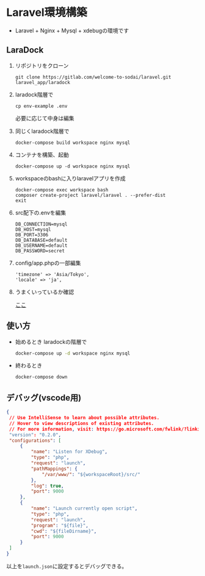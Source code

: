 # Laravel環境構築

- Laravel + Nginx + Mysql + xdebugの環境です

## LaraDock

1. リポジトリをクローン

   ```
   git clone https://gitlab.com/welcome-to-sodai/laravel.git laravel_app/laradock
   ```

2. laradock階層で

   ```
   cp env-example .env
   ```
   必要に応じて中身は編集

3. 同じくlaradock階層で

   ```
   docker-compose build workspace nginx mysql
   ```

4. コンテナを構築、起動

   ```
   docker-compose up -d workspace nginx mysql
   ```

5. workspaceのbashに入りlaravelアプリを作成

   ```
   docker-compose exec workspace bash
   composer create-project laravel/laravel . --prefer-dist
   exit
   ```

6. src配下の.envを編集

   ```
   DB_CONNECTION=mysql
   DB_HOST=mysql
   DB_PORT=3306
   DB_DATABASE=default
   DB_USERNAME=default
   DB_PASSWORD=secret
   ```

7. config/app.phpの一部編集

   ```
   'timezone' => 'Asia/Tokyo',
   'locale' => 'ja',
   ```

8. うまくいっているか確認

   [ここ](http://localhost/)

## 使い方

- 始めるとき laradockの階層で
   ```bash
   docker-compose up -d workspace nginx mysql
   ```
- 終わるとき
   ```bash
   docker-compose down
   ```

## デバッグ(vscode用)
   ```json:launch.json
   {
    // Use IntelliSense to learn about possible attributes.
    // Hover to view descriptions of existing attributes.
    // For more information, visit: https://go.microsoft.com/fwlink/?linkid=830387
    "version": "0.2.0",
    "configurations": [
        {
            "name": "Listen for XDebug",
            "type": "php",
            "request": "launch",
            "pathMappings": {
                "/var/www/": "${workspaceRoot}/src/"
            },
            "log": true,
            "port": 9000
        },
        {
            "name": "Launch currently open script",
            "type": "php",
            "request": "launch",
            "program": "${file}",
            "cwd": "${fileDirname}",
            "port": 9000
        }
    ]
   }
   ```
   以上を`launch.json`に設定するとデバッグできる。

   
